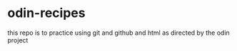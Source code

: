 # odin-recipes

this repo is to practice using git and github and html as directed by the odin project
